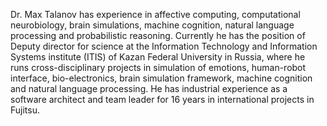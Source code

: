 Dr. Max Talanov has experience in affective computing, computational neurobiology, brain simulations, machine cognition, natural language processing and probabilistic reasoning. Currently he has the position of Deputy director for science at the Information Technology and Information Systems institute (ITIS) of Kazan Federal University in Russia, where he runs cross-disciplinary projects in simulation of emotions, human-robot interface, bio-electronics, brain simulation framework, machine cognition and natural language processing. He has industrial experience as a software architect and team leader for 16 years in international projects in Fujitsu.
